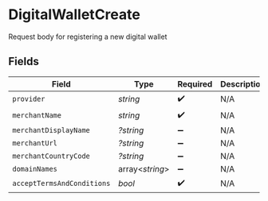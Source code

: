 # DigitalWalletCreate

Request body for registering a new digital wallet


## Fields

| Field                      | Type                       | Required                   | Description                | Example                    |
| -------------------------- | -------------------------- | -------------------------- | -------------------------- | -------------------------- |
| `provider`                 | *string*                   | :heavy_check_mark:         | N/A                        |                            |
| `merchantName`             | *string*                   | :heavy_check_mark:         | N/A                        |                            |
| `merchantDisplayName`      | *?string*                  | :heavy_minus_sign:         | N/A                        |                            |
| `merchantUrl`              | *?string*                  | :heavy_minus_sign:         | N/A                        |                            |
| `merchantCountryCode`      | *?string*                  | :heavy_minus_sign:         | N/A                        | DE                         |
| `domainNames`              | array<*string*>            | :heavy_minus_sign:         | N/A                        |                            |
| `acceptTermsAndConditions` | *bool*                     | :heavy_check_mark:         | N/A                        |                            |